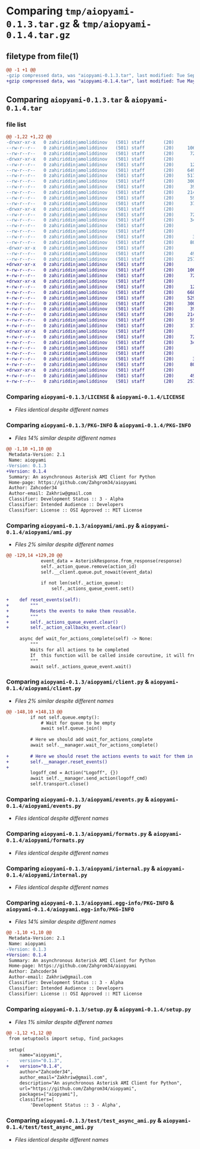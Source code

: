 # Comparing `tmp/aiopyami-0.1.3.tar.gz` & `tmp/aiopyami-0.1.4.tar.gz`

## filetype from file(1)

```diff
@@ -1 +1 @@
-gzip compressed data, was "aiopyami-0.1.3.tar", last modified: Tue Sep 26 07:33:49 2023, max compression
+gzip compressed data, was "aiopyami-0.1.4.tar", last modified: Tue May 28 06:34:53 2024, max compression
```

## Comparing `aiopyami-0.1.3.tar` & `aiopyami-0.1.4.tar`

### file list

```diff
@@ -1,22 +1,22 @@
-drwxr-xr-x   0 zahiriddinjamoliddinov   (501) staff       (20)        0 2023-09-26 07:33:49.885280 aiopyami-0.1.3/
--rw-r--r--   0 zahiriddinjamoliddinov   (501) staff       (20)     1066 2023-08-07 09:00:30.000000 aiopyami-0.1.3/LICENSE
--rw-r--r--   0 zahiriddinjamoliddinov   (501) staff       (20)      722 2023-09-26 07:33:49.884949 aiopyami-0.1.3/PKG-INFO
-drwxr-xr-x   0 zahiriddinjamoliddinov   (501) staff       (20)        0 2023-09-26 07:33:49.883562 aiopyami-0.1.3/aiopyami/
--rw-r--r--   0 zahiriddinjamoliddinov   (501) staff       (20)      122 2023-08-10 05:44:12.000000 aiopyami-0.1.3/aiopyami/__init__.py
--rw-r--r--   0 zahiriddinjamoliddinov   (501) staff       (20)     6496 2023-09-26 06:47:40.000000 aiopyami-0.1.3/aiopyami/ami.py
--rw-r--r--   0 zahiriddinjamoliddinov   (501) staff       (20)     5170 2023-09-26 06:49:49.000000 aiopyami-0.1.3/aiopyami/client.py
--rw-r--r--   0 zahiriddinjamoliddinov   (501) staff       (20)     3008 2023-08-10 10:40:14.000000 aiopyami-0.1.3/aiopyami/events.py
--rw-r--r--   0 zahiriddinjamoliddinov   (501) staff       (20)      399 2023-08-10 05:44:12.000000 aiopyami-0.1.3/aiopyami/exceptions.py
--rw-r--r--   0 zahiriddinjamoliddinov   (501) staff       (20)     2141 2023-08-10 05:44:12.000000 aiopyami-0.1.3/aiopyami/formats.py
--rw-r--r--   0 zahiriddinjamoliddinov   (501) staff       (20)      590 2023-08-10 05:44:12.000000 aiopyami-0.1.3/aiopyami/internal.py
--rw-r--r--   0 zahiriddinjamoliddinov   (501) staff       (20)      371 2023-08-10 05:44:12.000000 aiopyami-0.1.3/aiopyami/utils.py
-drwxr-xr-x   0 zahiriddinjamoliddinov   (501) staff       (20)        0 2023-09-26 07:33:49.884295 aiopyami-0.1.3/aiopyami.egg-info/
--rw-r--r--   0 zahiriddinjamoliddinov   (501) staff       (20)      722 2023-09-26 07:33:49.000000 aiopyami-0.1.3/aiopyami.egg-info/PKG-INFO
--rw-r--r--   0 zahiriddinjamoliddinov   (501) staff       (20)      345 2023-09-26 07:33:49.000000 aiopyami-0.1.3/aiopyami.egg-info/SOURCES.txt
--rw-r--r--   0 zahiriddinjamoliddinov   (501) staff       (20)        1 2023-09-26 07:33:49.000000 aiopyami-0.1.3/aiopyami.egg-info/dependency_links.txt
--rw-r--r--   0 zahiriddinjamoliddinov   (501) staff       (20)        9 2023-09-26 07:33:49.000000 aiopyami-0.1.3/aiopyami.egg-info/top_level.txt
--rw-r--r--   0 zahiriddinjamoliddinov   (501) staff       (20)       38 2023-09-26 07:33:49.885343 aiopyami-0.1.3/setup.cfg
--rw-r--r--   0 zahiriddinjamoliddinov   (501) staff       (20)      806 2023-09-26 07:33:45.000000 aiopyami-0.1.3/setup.py
-drwxr-xr-x   0 zahiriddinjamoliddinov   (501) staff       (20)        0 2023-09-26 07:33:49.884660 aiopyami-0.1.3/test/
--rw-r--r--   0 zahiriddinjamoliddinov   (501) staff       (20)      491 2023-08-10 05:44:12.000000 aiopyami-0.1.3/test/test_actions.py
--rw-r--r--   0 zahiriddinjamoliddinov   (501) staff       (20)     2575 2023-08-10 05:44:12.000000 aiopyami-0.1.3/test/test_async_ami.py
+drwxr-xr-x   0 zahiriddinjamoliddinov   (501) staff       (20)        0 2024-05-28 06:34:53.928182 aiopyami-0.1.4/
+-rw-r--r--   0 zahiriddinjamoliddinov   (501) staff       (20)     1066 2024-05-28 06:29:21.000000 aiopyami-0.1.4/LICENSE
+-rw-r--r--   0 zahiriddinjamoliddinov   (501) staff       (20)      722 2024-05-28 06:34:53.927812 aiopyami-0.1.4/PKG-INFO
+drwxr-xr-x   0 zahiriddinjamoliddinov   (501) staff       (20)        0 2024-05-28 06:34:53.925418 aiopyami-0.1.4/aiopyami/
+-rw-r--r--   0 zahiriddinjamoliddinov   (501) staff       (20)      122 2024-05-28 06:29:21.000000 aiopyami-0.1.4/aiopyami/__init__.py
+-rw-r--r--   0 zahiriddinjamoliddinov   (501) staff       (20)     6684 2024-05-28 06:30:53.000000 aiopyami-0.1.4/aiopyami/ami.py
+-rw-r--r--   0 zahiriddinjamoliddinov   (501) staff       (20)     5295 2024-05-28 06:31:28.000000 aiopyami-0.1.4/aiopyami/client.py
+-rw-r--r--   0 zahiriddinjamoliddinov   (501) staff       (20)     3008 2024-05-28 06:29:21.000000 aiopyami-0.1.4/aiopyami/events.py
+-rw-r--r--   0 zahiriddinjamoliddinov   (501) staff       (20)      399 2024-05-28 06:29:21.000000 aiopyami-0.1.4/aiopyami/exceptions.py
+-rw-r--r--   0 zahiriddinjamoliddinov   (501) staff       (20)     2141 2024-05-28 06:29:21.000000 aiopyami-0.1.4/aiopyami/formats.py
+-rw-r--r--   0 zahiriddinjamoliddinov   (501) staff       (20)      590 2024-05-28 06:29:21.000000 aiopyami-0.1.4/aiopyami/internal.py
+-rw-r--r--   0 zahiriddinjamoliddinov   (501) staff       (20)      371 2024-05-28 06:29:21.000000 aiopyami-0.1.4/aiopyami/utils.py
+drwxr-xr-x   0 zahiriddinjamoliddinov   (501) staff       (20)        0 2024-05-28 06:34:53.927383 aiopyami-0.1.4/aiopyami.egg-info/
+-rw-r--r--   0 zahiriddinjamoliddinov   (501) staff       (20)      722 2024-05-28 06:34:53.000000 aiopyami-0.1.4/aiopyami.egg-info/PKG-INFO
+-rw-r--r--   0 zahiriddinjamoliddinov   (501) staff       (20)      345 2024-05-28 06:34:53.000000 aiopyami-0.1.4/aiopyami.egg-info/SOURCES.txt
+-rw-r--r--   0 zahiriddinjamoliddinov   (501) staff       (20)        1 2024-05-28 06:34:53.000000 aiopyami-0.1.4/aiopyami.egg-info/dependency_links.txt
+-rw-r--r--   0 zahiriddinjamoliddinov   (501) staff       (20)        9 2024-05-28 06:34:53.000000 aiopyami-0.1.4/aiopyami.egg-info/top_level.txt
+-rw-r--r--   0 zahiriddinjamoliddinov   (501) staff       (20)       38 2024-05-28 06:34:53.928249 aiopyami-0.1.4/setup.cfg
+-rw-r--r--   0 zahiriddinjamoliddinov   (501) staff       (20)      806 2024-05-28 06:32:04.000000 aiopyami-0.1.4/setup.py
+drwxr-xr-x   0 zahiriddinjamoliddinov   (501) staff       (20)        0 2024-05-28 06:34:53.927038 aiopyami-0.1.4/test/
+-rw-r--r--   0 zahiriddinjamoliddinov   (501) staff       (20)      491 2024-05-28 06:29:21.000000 aiopyami-0.1.4/test/test_actions.py
+-rw-r--r--   0 zahiriddinjamoliddinov   (501) staff       (20)     2575 2024-05-28 06:29:21.000000 aiopyami-0.1.4/test/test_async_ami.py
```

### Comparing `aiopyami-0.1.3/LICENSE` & `aiopyami-0.1.4/LICENSE`

 * *Files identical despite different names*

### Comparing `aiopyami-0.1.3/PKG-INFO` & `aiopyami-0.1.4/PKG-INFO`

 * *Files 14% similar despite different names*

```diff
@@ -1,10 +1,10 @@
 Metadata-Version: 2.1
 Name: aiopyami
-Version: 0.1.3
+Version: 0.1.4
 Summary: An asynchronous Asterisk AMI Client for Python
 Home-page: https://github.com/Zahgrom34/aiopyami
 Author: Zahcoder34
 Author-email: Zakhriw@gmail.com
 Classifier: Development Status :: 3 - Alpha
 Classifier: Intended Audience :: Developers
 Classifier: License :: OSI Approved :: MIT License
```

### Comparing `aiopyami-0.1.3/aiopyami/ami.py` & `aiopyami-0.1.4/aiopyami/ami.py`

 * *Files 2% similar despite different names*

```diff
@@ -129,14 +129,20 @@
             event_data = AsteriskResponse.from_response(response)
             self._action_queue.remove(action_id)
             self.__client.queue.put_nowait(event_data)
 
             if not len(self._action_queue):
                 self._actions_queue_event.set()
     
+    def reset_events(self):
+        """
+        Resets the events to make them reusable.
+        """
+        self._actions_queue_event.clear()
+        self._action_callbacks_event.clear()
 
     async def wait_for_actions_complete(self) -> None:
         """
         Waits for all actions to be completed
         If  this function will be called inside coroutine, it will freeze that coroutine, until all actions won't be completed
         """
         await self._actions_queue_event.wait()
```

### Comparing `aiopyami-0.1.3/aiopyami/client.py` & `aiopyami-0.1.4/aiopyami/client.py`

 * *Files 2% similar despite different names*

```diff
@@ -148,10 +148,13 @@
         if not self.queue.empty():
             # Wait for queue to be empty
             await self.queue.join()
         
         # Here we should add wait_for_actions_complete
         await self.__manager.wait_for_actions_complete()
 
+        # Here we should reset the actions events to wait for them in next connection
+        self.__manager.reset_events()
+
         logoff_cmd = Action("Logoff", {})
         await self.__manager.send_action(logoff_cmd)
         self.transport.close()
```

### Comparing `aiopyami-0.1.3/aiopyami/events.py` & `aiopyami-0.1.4/aiopyami/events.py`

 * *Files identical despite different names*

### Comparing `aiopyami-0.1.3/aiopyami/formats.py` & `aiopyami-0.1.4/aiopyami/formats.py`

 * *Files identical despite different names*

### Comparing `aiopyami-0.1.3/aiopyami/internal.py` & `aiopyami-0.1.4/aiopyami/internal.py`

 * *Files identical despite different names*

### Comparing `aiopyami-0.1.3/aiopyami.egg-info/PKG-INFO` & `aiopyami-0.1.4/aiopyami.egg-info/PKG-INFO`

 * *Files 14% similar despite different names*

```diff
@@ -1,10 +1,10 @@
 Metadata-Version: 2.1
 Name: aiopyami
-Version: 0.1.3
+Version: 0.1.4
 Summary: An asynchronous Asterisk AMI Client for Python
 Home-page: https://github.com/Zahgrom34/aiopyami
 Author: Zahcoder34
 Author-email: Zakhriw@gmail.com
 Classifier: Development Status :: 3 - Alpha
 Classifier: Intended Audience :: Developers
 Classifier: License :: OSI Approved :: MIT License
```

### Comparing `aiopyami-0.1.3/setup.py` & `aiopyami-0.1.4/setup.py`

 * *Files 1% similar despite different names*

```diff
@@ -1,12 +1,12 @@
 from setuptools import setup, find_packages
 
 setup(
     name="aiopyami",
-    version="0.1.3",
+    version="0.1.4",
     author="Zahcoder34",
     author_email="Zakhriw@gmail.com",
     description="An asynchronous Asterisk AMI Client for Python",
     url="https://github.com/Zahgrom34/aiopyami",
     packages=["aiopyami"],
     classifiers=[
         'Development Status :: 3 - Alpha',
```

### Comparing `aiopyami-0.1.3/test/test_async_ami.py` & `aiopyami-0.1.4/test/test_async_ami.py`

 * *Files identical despite different names*

